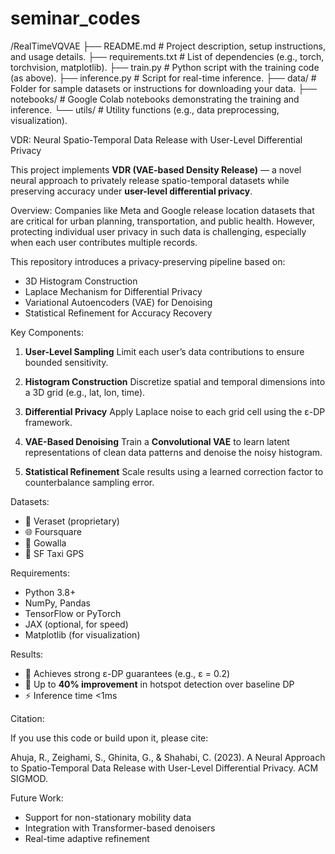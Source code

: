# seminar_codes
/RealTimeVQVAE
    ├── README.md         # Project description, setup instructions, and usage details.
    ├── requirements.txt  # List of dependencies (e.g., torch, torchvision, matplotlib).
    ├── train.py          # Python script with the training code (as above).
    ├── inference.py      # Script for real-time inference.
    ├── data/             # Folder for sample datasets or instructions for downloading your data.
    ├── notebooks/        # Google Colab notebooks demonstrating the training and inference.
    └── utils/            # Utility functions (e.g., data preprocessing, visualization).



VDR: Neural Spatio-Temporal Data Release with User-Level Differential Privacy

This project implements **VDR (VAE-based Density Release)** — a novel neural approach to privately release spatio-temporal datasets while preserving accuracy under **user-level differential privacy**.

Overview:
Companies like Meta and Google release location datasets that are critical for urban planning, transportation, and public health. However, protecting individual user privacy in such data is challenging, especially when each user contributes multiple records.

This repository introduces a privacy-preserving pipeline based on:
- 3D Histogram Construction
- Laplace Mechanism for Differential Privacy
- Variational Autoencoders (VAE) for Denoising
- Statistical Refinement for Accuracy Recovery

Key Components:

1. **User-Level Sampling**
Limit each user’s data contributions to ensure bounded sensitivity.

2. **Histogram Construction**
Discretize spatial and temporal dimensions into a 3D grid (e.g., lat, lon, time).

3. **Differential Privacy**
Apply Laplace noise to each grid cell using the ε-DP framework.

4. **VAE-Based Denoising**
Train a **Convolutional VAE** to learn latent representations of clean data patterns and denoise the noisy histogram.

5. **Statistical Refinement**
Scale results using a learned correction factor to counterbalance sampling error.


Datasets:

* 📍 Veraset (proprietary)
* 🌐 Foursquare
* 🧭 Gowalla
* 🚖 SF Taxi GPS

Requirements:

* Python 3.8+
* NumPy, Pandas
* TensorFlow or PyTorch
* JAX (optional, for speed)
* Matplotlib (for visualization)

Results:

* 🔐 Achieves strong ε-DP guarantees (e.g., ε = 0.2)
* 🎯 Up to **40% improvement** in hotspot detection over baseline DP
* ⚡ Inference time <1ms

Citation:

If you use this code or build upon it, please cite:


Ahuja, R., Zeighami, S., Ghinita, G., & Shahabi, C. (2023). 
A Neural Approach to Spatio-Temporal Data Release with User-Level Differential Privacy. 
ACM SIGMOD.


Future Work:

* Support for non-stationary mobility data
* Integration with Transformer-based denoisers
* Real-time adaptive refinement




